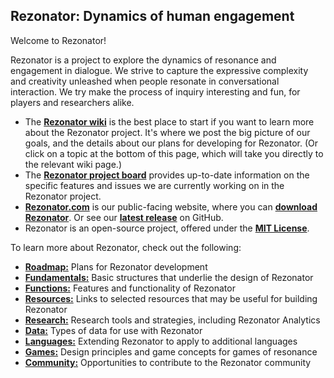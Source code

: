 ## Rezonator: Dynamics of human engagement
Welcome to Rezonator! 

Rezonator is a project to explore the dynamics of resonance and engagement in dialogue. We strive to capture the expressive complexity and creativity unleashed when people resonate in conversational interaction. We try make the process of inquiry interesting and fun, for players and researchers alike. 

* The [**Rezonator wiki**](https://github.com/johnwdubois/rezonator/wiki) is the best place to start if you want to learn more about the Rezonator project. It's where we post the big picture of our goals, and the details about our plans for developing for Rezonator. (Or click on a topic at the bottom of this page, which will take you directly to the relevant wiki page.)
* The [**Rezonator project board**](https://github.com/johnwdubois/rezonator/projects) provides up-to-date information on the specific features and issues we are currently working on in the Rezonator project.
* [**Rezonator.com**](https://rezonator.com/) is our public-facing website, where you can [**download Rezonator**](https://rezonator.com/download/). Or see our [**latest release**](https://github.com/johnwdubois/rezonator/releases) on GitHub. 
* Rezonator is an open-source project, offered under the [**MIT License**](https://github.com/johnwdubois/rezonator_v2/blob/master/LICENSE).  

To learn more about Rezonator, check out the following:
* [**Roadmap:**](https://github.com/johnwdubois/rezonator/wiki/1.-Roadmap) Plans for Rezonator development
* [**Fundamentals:**](https://github.com/johnwdubois/rezonator/wiki/2.-Fundamentals) Basic structures that underlie the design of Rezonator
* [**Functions:**](https://github.com/johnwdubois/rezonator/wiki/3.-Functions) Features and functionality of Rezonator
* [**Resources:**](https://github.com/johnwdubois/rezonator/wiki/4.-Resources) Links to selected resources that may be useful for building Rezonator  
* [**Research:**](https://github.com/johnwdubois/rezonator/wiki/5.-Research) Research tools and strategies, including Rezonator Analytics
* [**Data:**](https://github.com/johnwdubois/rezonator/wiki/6.-Data) Types of data for use with Rezonator 
* [**Languages:**](https://github.com/johnwdubois/rezonator/wiki/6.-Data#languages) Extending Rezonator to apply to additional languages   
* [**Games:**](https://github.com/johnwdubois/rezonator/wiki/7.-Games) Design principles and game concepts for games of resonance  
* [**Community:**](https://github.com/johnwdubois/rezonator/wiki/8.-Community) Opportunities to contribute to the Rezonator community    
